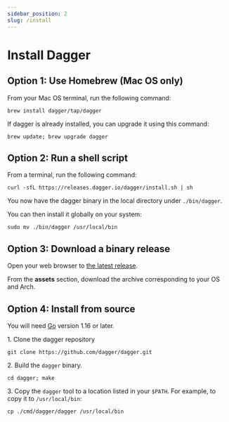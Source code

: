 ```yaml
---
sidebar_position: 2
slug: /install
---
```


# Install Dagger

## Option 1: Use Homebrew (Mac OS only)

From your Mac OS terminal, run the following command:

```shell
brew install dagger/tap/dagger
```

If dagger is already installed, you can upgrade it using this command:

```shell
brew update; brew upgrade dagger
```

## Option 2: Run a shell script

From a terminal, run the following command:

```shell
curl -sfL https://releases.dagger.io/dagger/install.sh | sh
```

You now have the dagger binary in the local directory under `./bin/dagger`.

You can then install it globally on your system:

```shell
sudo mv ./bin/dagger /usr/local/bin
```

## Option 3: Download a binary release

Open your web browser to [the latest release](https://github.com/dagger/dagger/releases/latest).

From the **assets** section, download the archive corresponding to your OS and Arch.

## Option 4: Install from source

You will need [Go](https://golang.org) version 1.16 or later.

1\. Clone the dagger repository

```shell
git clone https://github.com/dagger/dagger.git
```

2\. Build the `dagger` binary.

```shell
cd dagger; make
```

3\. Copy the `dagger` tool to a location listed in your `$PATH`. For example, to copy it to `/usr/local/bin`:

```shell
cp ./cmd/dagger/dagger /usr/local/bin
```

